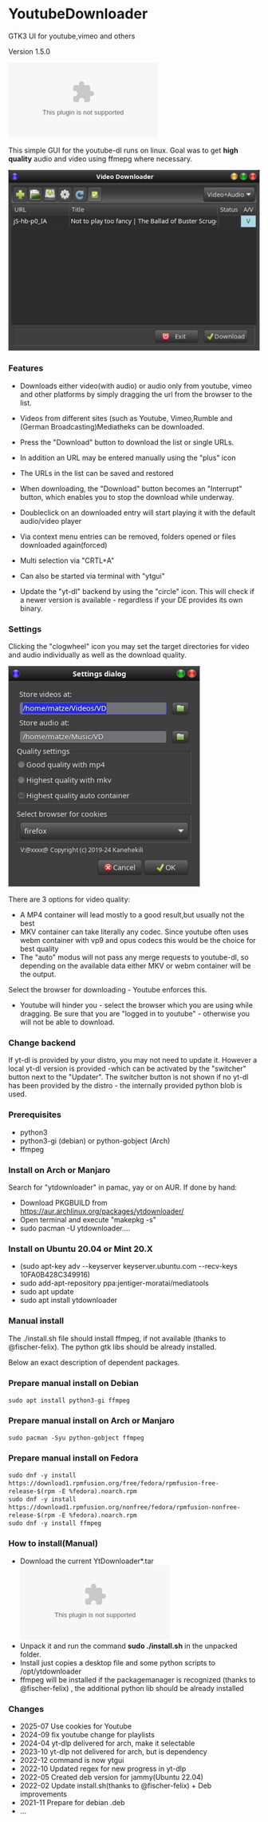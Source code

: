 # YoutubeDownloader
GTK3 UI for youtube,vimeo and others

Version 1.5.0

![Download](https://github.com/kanehekili/YoutubeDownloader/releases/download/1.5.0/ytdownloader1.5.0.tar)

This simple GUI for the youtube-dl runs on linux. Goal was to get **high quality** audio and video using ffmepg where necessary.

![Screenshot](./Yt.png)

### Features
* Downloads either video(with audio) or audio only from youtube, vimeo and other platforms by simply dragging the url from the browser to the list. 

* Videos from different sites (such as Youtube, Vimeo,Rumble and (German Broadcasting)Mediatheks can be downloaded.

* Press the "Download" button to download the list or single URLs.

* In addition an URL may be entered manually using the "plus" icon

* The URLs in the list can be saved and restored

* When downloading, the "Download" button becomes an "Interrupt" button, which enables you to stop the download while underway.

* Doubleclick on an downloaded entry will start playing it with the default audio/video player

* Via context menu entries can be removed, folders opened or files downloaded again(forced)

* Multi selection via "CRTL+A" 

* Can also be started via terminal with "ytgui"

* Update the "yt-dl" backend by using the "circle" icon. This will check if a newer version is available - regardless if your DE provides its own binary.

### Settings
Clicking the "clogwheel" icon you may set the target directories for video and audio individually as well as the download quality.

![Screenshot](./ytdialog.png)

There are 3 options for video quality:
* A MP4 container will lead mostly to a good result,but usually not the best
* MKV container can take literally any codec. Since youtube often uses webm container with vp9 and opus codecs this would be the choice for best quality
* The "auto" modus will not pass any merge requests to youtube-dl, so depending on the available data either MKV or webm container will be the output. 

Select the browser for downloading - Youtube enforces this.
* Youtube will hinder you - select the browser which you are using while dragging. Be sure that you are "logged in to youtube" - otherwise you will not be able to download.

### Change backend
If yt-dl is provided by your distro, you may not need to update it. However a local yt-dl version is provided -which can be activated by the "switcher" button next to the "Updater". The switcher button is not shown if no yt-dl has been provided by the distro - the internally provided python blob is used.


### Prerequisites
  * python3
  * python3-gi (debian) or python-gobject (Arch)
  * ffmpeg


### Install on Arch or Manjaro
Search for "ytdownloader" in pamac, yay or on AUR. If done by hand:
* Download PKGBUILD from https://aur.archlinux.org/packages/ytdownloader/
* Open terminal and execute "makepkg -s"
* sudo pacman -U ytdownloader.... 

### Install on Ubuntu 20.04 or Mint 20.X
* (sudo apt-key adv --keyserver keyserver.ubuntu.com --recv-keys 10FA0B428C349916)
* sudo add-apt-repository ppa:jentiger-moratai/mediatools
* sudo apt update
* sudo apt install ytdownloader

### Manual install
The ./install.sh file should install ffmpeg, if not available (thanks to @fischer-felix). The python gtk libs should be already installed.

Below an exact description of dependent packages. 

### Prepare manual install on Debian
```
sudo apt install python3-gi ffmpeg
```
### Prepare manual install on Arch or Manjaro
```
sudo pacman -Syu python-gobject ffmpeg
```

### Prepare manual install on Fedora
```
sudo dnf -y install https://download1.rpmfusion.org/free/fedora/rpmfusion-free-release-$(rpm -E %fedora).noarch.rpm
sudo dnf -y install https://download1.rpmfusion.org/nonfree/fedora/rpmfusion-nonfree-release-$(rpm -E %fedora).noarch.rpm
sudo dnf -y install ffmpeg
```

### How to install(Manual)
* Download the current YtDownloader*.tar ![here](https://github.com/kanehekili/YoutubeDownloader/releases/download/1.4.5/YtDownloader1.4.5.tar)
* Unpack it and run the command  **sudo ./install.sh** in the unpacked folder.
* Install just copies a desktop file and some python scripts to /opt/ytdownloader
* ffmpeg will be installed if the packagemanager is recognized (thanks to @fischer-felix) , the additional python lib should be already installed

### Changes
 * 2025-07 Use cookies for Youtube
 * 2024-09 fix youtube change for playlists 
 * 2024-04 yt-dlp delivered for arch, make it selectable
 * 2023-10 yt-dlp not delivered for arch, but is dependency
 * 2022-12 command is now ytgui 
 * 2022-10 Updated regex for new progress in yt-dlp  
 * 2022-05 Created deb version for jammy(Ubuntu 22.04) 
 * 2022-02 Update install.sh(thanks to @fischer-felix) + Deb improvements 
 * 2021-11 Prepare for debian .deb 
 * ...


 





 